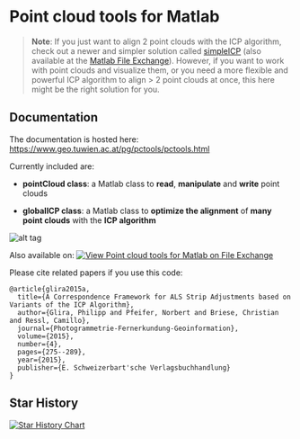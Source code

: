 # Point cloud tools for Matlab

> **Note**: If you just want to align 2 point clouds with the ICP algorithm, check out a newer and simpler solution called [simpleICP](https://github.com/pglira/simpleICP) (also available at the [Matlab File Exchange](https://de.mathworks.com/matlabcentral/fileexchange/81273-simpleicp)). However, if you want to work with point clouds and visualize them, or you need a more flexible and powerful ICP algorithm to align > 2 point clouds at once, this here might be the right solution for you.

## Documentation

The documentation is hosted here: <https://www.geo.tuwien.ac.at/pg/pctools/pctools.html>

Currently included are:

* **pointCloud class**: a Matlab class to **read**, **manipulate** and **write** point clouds

* **globalICP class**: a Matlab class to **optimize the alignment** of **many point clouds** with the **ICP algorithm**

![alt tag](https://www.geo.tuwien.ac.at/pg/pctools/img/PointCloudToolsSmall.png)

Also available on:
[![View Point cloud tools for Matlab on File Exchange](https://www.mathworks.com/matlabcentral/images/matlab-file-exchange.svg)](https://de.mathworks.com/matlabcentral/fileexchange/54412-point-cloud-tools-for-matlab)

Please cite related papers if you use this code:

```
@article{glira2015a,
  title={A Correspondence Framework for ALS Strip Adjustments based on Variants of the ICP Algorithm},
  author={Glira, Philipp and Pfeifer, Norbert and Briese, Christian and Ressl, Camillo},
  journal={Photogrammetrie-Fernerkundung-Geoinformation},
  volume={2015},
  number={4},
  pages={275--289},
  year={2015},
  publisher={E. Schweizerbart'sche Verlagsbuchhandlung}
}
```

## Star History

[![Star History Chart](https://api.star-history.com/svg?repos=pglira/Point_cloud_tools_for_Matlab&type=Date)](https://star-history.com/#pglira/Point_cloud_tools_for_Matlab&Date)
